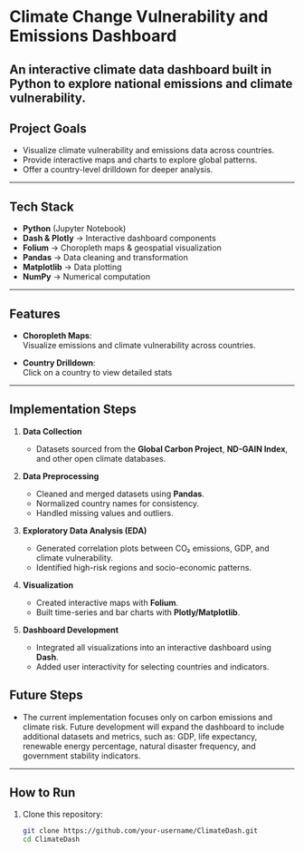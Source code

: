 # Climate Change Vulnerability and Emissions Dashboard 

An interactive climate data dashboard built in Python to explore national emissions and climate vulnerability. 
---

## Project Goals
- Visualize climate vulnerability and emissions data across countries.  
- Provide interactive maps and charts to explore global patterns.   
- Offer a country-level drilldown for deeper analysis.  

---

## Tech Stack
- **Python** (Jupyter Notebook)  
- **Dash & Plotly** → Interactive dashboard components  
- **Folium** → Choropleth maps & geospatial visualization  
- **Pandas** → Data cleaning and transformation  
- **Matplotlib** → Data plotting  
- **NumPy** → Numerical computation  

---

## Features
- **Choropleth Maps**:  
  Visualize emissions and climate vulnerability across countries.  

- **Country Drilldown**:  
  Click on a country to view detailed stats   

---

## Implementation Steps
1. **Data Collection**  
   - Datasets sourced from the **Global Carbon Project**, **ND-GAIN Index**, and other open climate databases.  

2. **Data Preprocessing**  
   - Cleaned and merged datasets using **Pandas**.  
   - Normalized country names for consistency.  
   - Handled missing values and outliers.  

3. **Exploratory Data Analysis (EDA)**  
   - Generated correlation plots between CO₂ emissions, GDP, and climate vulnerability.  
   - Identified high-risk regions and socio-economic patterns.  

4. **Visualization**  
   - Created interactive maps with **Folium**.  
   - Built time-series and bar charts with **Plotly/Matplotlib**.  

5. **Dashboard Development**  
   - Integrated all visualizations into an interactive dashboard using **Dash**.  
   - Added user interactivity for selecting countries and indicators.  

## Future Steps
- The current implementation focuses only on carbon emissions and climate risk. Future development will expand the dashboard to include additional datasets and metrics, such as: GDP, life expectancy, renewable energy percentage, natural disaster frequency, and government stability indicators. 
---

## How to Run
1. Clone this repository:  
   ```bash
   git clone https://github.com/your-username/ClimateDash.git
   cd ClimateDash

